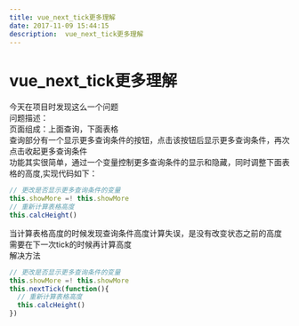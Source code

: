 ```yaml
---
title: vue_next_tick更多理解
date: 2017-11-09 15:44:15  
description:  vue_next_tick更多理解
---
```


# vue_next_tick更多理解

今天在项目时发现这么一个问题</br>
问题描述：</br>
页面组成：上面查询，下面表格</br>
查询部分有一个显示更多查询条件的按钮，点击该按钮后显示更多查询条件，再次点击收起更多查询条件</br>
功能其实很简单，通过一个变量控制更多查询条件的显示和隐藏，同时调整下面表格的高度,实现代码如下：</br>
```js
// 更改是否显示更多查询条件的变量
this.showMore =! this.showMore
// 重新计算表格高度
this.calcHeight()
```
当计算表格高度的时候发现查询条件高度计算失误，是没有改变状态之前的高度</br>
需要在下一次tick的时候再计算高度</br>
解决方法  
```js
// 更改是否显示更多查询条件的变量
this.showMore =! this.showMore
this.nextTick(function(){
  // 重新计算表格高度
  this.calcHeight()
})
```

